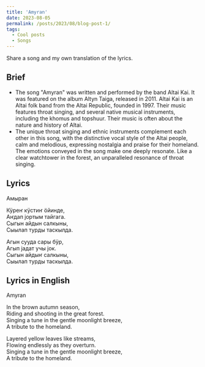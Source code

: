 ```yaml
---
title: 'Amyran'
date: 2023-08-05
permalink: /posts/2023/08/blog-post-1/
tags:
  - Cool posts
  - Songs
---
```


Share a song and my own translation of the lyrics.

## Brief
- The song "Amyran" was written and performed by the band Altai Kai. It was featured on the album Altyn Taiga, released in 2011. Altai Kai is an Altai folk band from the Altai Republic, founded in 1997. Their music features throat singing, and several native musical instruments, including the khomus and topshuur. Their music is often about the nature and history of Altai.
- The unique throat singing and ethnic instruments complement each other in this song, with the distinctive vocal style of the Altai people, calm and melodious, expressing nostalgia and praise for their homeland. The emotions conveyed in the song make one deeply resonate. Like a clear watchtower in the forest, an unparalleled resonance of throat singing.

## Lyrics
Амыран  

Кӱреҥ кӱстиҥ ӧйинде,  
Аҥдап јортым тайгага.  
Сыгын айдын салкыны,  
Сыылап турды таскылда.  
 
Агын сууда сары бӱр,  
Агып јадат учы јок.  
Сыгын айдыҥ салкыны,  
Сыылап турды таскылда.  

## Lyrics in English
Amyran  

In the brown autumn season,  
Riding and shooting in the great forest.  
Singing a tune in the gentle moonlight breeze,  
A tribute to the homeland.  

Layered yellow leaves like streams,  
Flowing endlessly as they overturn.  
Singing a tune in the gentle moonlight breeze,  
A tribute to the homeland.   

